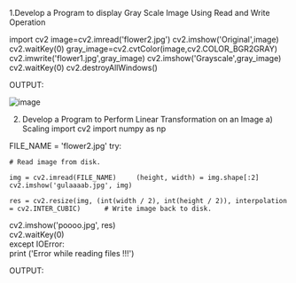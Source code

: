 1.Develop a Program to display Gray Scale Image Using Read and Write Operation

import cv2 
image=cv2.imread('flower2.jpg') cv2.imshow('Original',image) 
cv2.waitKey(0) gray_image=cv2.cvtColor(image,cv2.COLOR_BGR2GRAY) cv2.imwrite('flower1.jpg',gray_image)
cv2.imshow('Grayscale',gray_image)
cv2.waitKey(0) 
cv2.destroyAllWindows() 

OUTPUT:

![image](https://user-images.githubusercontent.com/72332250/104432034-70470280-553d-11eb-9679-0f8a7de8ff44.png)


2. Develop a Program to Perform Linear Transformation on an Image
a) Scaling
import cv2 import numpy as np  
   
FILE_NAME = 'flower2.jpg' try:  
     
    # Read image from disk.  
     
    img = cv2.imread(FILE_NAME)     (height, width) = img.shape[:2]     cv2.imshow('gulaaaab.jpg', img)  
 
    res = cv2.resize(img, (int(width / 2), int(height / 2)), interpolation = cv2.INTER_CUBIC)      # Write image back to disk.     
 cv2.imshow('poooo.jpg', res)      
cv2.waitKey(0)    
except IOError:  
    print ('Error while reading files !!!') 

OUTPUT:




